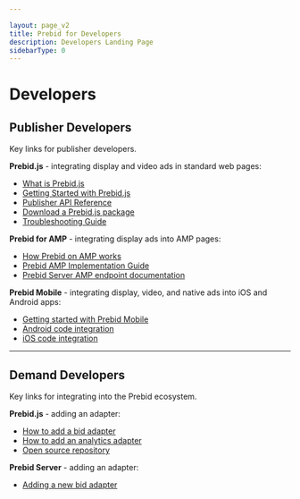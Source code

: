 ```yaml
---

layout: page_v2
title: Prebid for Developers
description: Developers Landing Page
sidebarType: 0
---
```


<a name="publisher_developers"/>


# Developers

## Publisher Developers

Key links for publisher developers.

**Prebid.js** - integrating display and video ads in standard web pages:

+ [What is Prebid.js](/prebid/prebidjs.html)
+ [Getting Started with Prebid.js](/dev-docs/getting-started.html)
+ [Publisher API Reference](/dev-docs/publisher-api-reference.html)
+ [Download a Prebid.js package](/download.html)
+ [Troubleshooting Guide](/dev-docs/prebid-troubleshooting-guide.html)

**Prebid for AMP** - integrating display ads into AMP pages:

+ [How Prebid on AMP works](/prebid-server/use-cases/pbs-amp.html)
+ [Prebid AMP Implementation Guide](/dev-docs/show-prebid-ads-on-amp-pages.html)
+ [Prebid Server AMP endpoint documentation](/prebid-server/endpoints/openrtb2/pbs-endpoint-amp.html)

**Prebid Mobile** - integrating display, video, and native ads into iOS and Android apps:

+ [Getting started with Prebid Mobile](/prebid-mobile/prebid-mobile-pbs.html)
+ [Android code integration](/prebid-mobile/pbm-api/android/code-integration-android.html)
+ [iOS code integration](/prebid-mobile/pbm-api//ios/code-integration-ios.html)

---

<a name="demand_developers"/>

## Demand Developers

Key links for integrating into the Prebid ecosystem.

**Prebid.js** - adding an adapter:

+ [How to add a bid adapter](/dev-docs/bidder-adaptor.html)
+ [How to add an analytics adapter](/dev-docs/integrate-with-the-prebid-analytics-api.html)
+ [Open source repository](https://github.com/prebid/Prebid.js)

**Prebid Server** - adding an adapter:

+ [Adding a new bid adapter](/prebid-server/developers/add-new-bidder-go.html)
